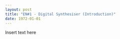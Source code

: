 ```yaml
---
layout: post
title: "EN#1 - Digital Synthesiser (Introduction)"
date: 1972-01-01
---
```


Insert text here